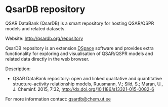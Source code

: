 QsarDB repository
=================

QSAR DataBank (QsarDB) is a smart repository for hosting QSAR/QSPR models and related datasets.

Website: http://qsardb.org/repository

QsarDB repository is an extension [DSpace](http://dspace.org/) software and
provides extra functionality for exploring and visualisation of QSAR/QSPR models
and related data directly in the web browser.

Description:
- QSAR DataBank repository: open and linked qualitative and quantitative structure–activity
  relationship models, Ruusmann, V.; Sild, S.; Maran, U., J. Cheminf. 2015, 7:32, 
  http://dx.doi.org/10.1186/s13321-015-0082-6

For more information contact: qsardb@chem.ut.ee
